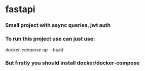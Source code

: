 # fastapi 
### Small project with async queries, jwt auth
### To run this project use can just use:
*docker-compose up --build*
### But firstly you should install docker/docker-compose 